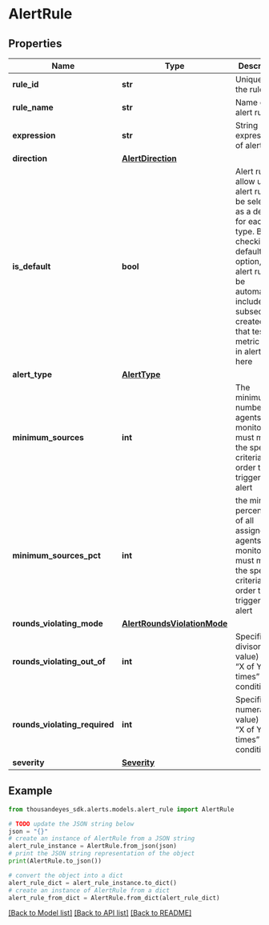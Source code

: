 # AlertRule


## Properties

Name | Type | Description | Notes
------------ | ------------- | ------------- | -------------
**rule_id** | **str** | Unique ID of the rule | [optional] [readonly] 
**rule_name** | **str** | Name of the alert rule | [optional] [readonly] 
**expression** | **str** | String expression of alert rule | [optional] [readonly] 
**direction** | [**AlertDirection**](AlertDirection.md) |  | [optional] 
**is_default** | **bool** | Alert rules allow up to 1 alert rule to be selected as a default for each type. By checking the default option, this alert rule will be automatically included on subsequently created tests that test a metric used in alerting here | [optional] [readonly] 
**alert_type** | [**AlertType**](AlertType.md) |  | [optional] 
**minimum_sources** | **int** | The minimum number of agents or monitors that must meet the specified criteria in order to trigger the alert | [optional] [readonly] 
**minimum_sources_pct** | **int** | the minimum percentage of all assigned agents or monitors that must meet the specified criteria in order to trigger the alert | [optional] [readonly] 
**rounds_violating_mode** | [**AlertRoundsViolationMode**](AlertRoundsViolationMode.md) |  | [optional] 
**rounds_violating_out_of** | **int** | Specifies the divisor (y value) for the “X of Y times” condition. | [optional] [readonly] 
**rounds_violating_required** | **int** | Specifies the numerator (x value) for the “X of Y times” condition | [optional] [readonly] 
**severity** | [**Severity**](Severity.md) |  | [optional] 

## Example

```python
from thousandeyes_sdk.alerts.models.alert_rule import AlertRule

# TODO update the JSON string below
json = "{}"
# create an instance of AlertRule from a JSON string
alert_rule_instance = AlertRule.from_json(json)
# print the JSON string representation of the object
print(AlertRule.to_json())

# convert the object into a dict
alert_rule_dict = alert_rule_instance.to_dict()
# create an instance of AlertRule from a dict
alert_rule_from_dict = AlertRule.from_dict(alert_rule_dict)
```
[[Back to Model list]](../README.md#documentation-for-models) [[Back to API list]](../README.md#documentation-for-api-endpoints) [[Back to README]](../README.md)


